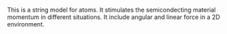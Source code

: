 This is a string model for atoms. It stimulates the semicondecting material momentum in different situations. 
It include angular and linear force in a 2D environment.

